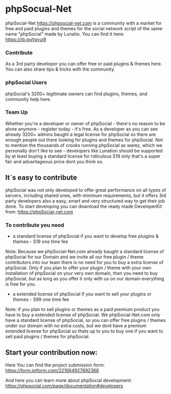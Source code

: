 # phpSocual-Net
phpSocial-Net https://phpsocial-net.com is a community with a market for free and paid plugins and themes for the social network script of the same name "phpSocial" made by Lunatio. You can find it here: 
https://rb.gy/tgyui9


### Contribute
As a 3rd party developer you can offer free or paid plugins & themes here. You can also share tips & tricks with the community.


### phpSocial Users
phpSocial's 3200+ legitimate owners can find plugins, themes, and community help here.


### Team Up
Whether you're a developer or owner of phpSocial - there's no reason to be alone anymore - register today - it's free.
As a developer as you can see already 3200+ admins baught a legal license for phpSocial so there are enough people out there looking for plugins and themes for phpSocial. Not to mention the thousands of crooks running phpSocial as warez, which we personally don't like to see - developers like Lunation should be supported by at least buying a standard license for ridiculous S19 only that's a super fair and advantageous price dont you think so.


## It`s easy to contribute
phpSocial was not only developed to offer great performance on all types of servers, including shared ones, with minimum requirements, but it offers 3rd party developers also a easy, smart and very structured way to get their job done. To start developing you can download the ready made DeveloperKit from: https://phpSocial-net.com


### To contribute you need

- a standard license of phpSocial if you want to develop free pluigins & themes - S19 one time fee

Note: Because we phpSocial-Net.com already baught a standard license of phpSocial for our Domain and we invite all our free plugin / theme contributors into our team there is no need for you to buy a extra license of phpSocial. Only if you plan to offer your plugin / theme with your own installation of phpSocial on your very own domain, then you need to buy phpSocial, but as long as you offer it only with us on our domain everything is free for you.

- a extended license of phpSocial if you want to sell your plugins or themes - S99 one time fee

Note: if you plan to sell plugins or themes as a paid premium product you have to buy a extended license of phpSocial. We phpSocial-Net.com only have a standard license of phpSocial, so you can offer free plugins / themes under our domain with no extra costs, but we dont have a premium extended license for phpSocial so thats up to you to buy one if you want to sell paid plugins / themes for phpSocial.


## Start your contribution now:

Here You can find the project submission form: https://form.jotform.com/221664927892368

And here you can learn more about phpSocial development: https://phpsocial.com/page/documentation#developers
